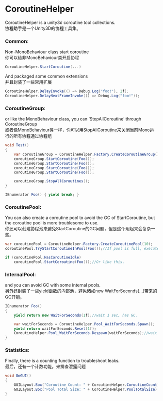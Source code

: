 # CoroutineHelper

CoroutineHelper is a unity3d coroutine tool collections.
</br>协程助手是一个Unity3D的协程工具集。


### Common:
Non-MonoBehaviour class start coroutine
</br>你可以给非MonoBehaviour类开启协程
```C#
CoroutineHelper.StartCoroutine(...)
```

And packaged some common extensions
</br>并且封装了一些常用扩展
```C#
CoroutineHelper.DelayInvoke(() => Debug.Log("foo!"), 2f);
CoroutineHelper.DelayNextFrameInvoke(() => Debug.Log("foo!"));
```

### CoroutineGroup:
or like the MonoBehaviour class, you can ‘StopAllCoroutine’ through CoroutineGroup
</br>或者像MonoBehaviour类一样，你可以用StopAllCoroutine来关闭当前Mono运行的所有协程通过协程组
```C#
void Test()
{
    var coroutineGroup = CoroutineHelper.Factory.CreateCoroutineGroup();
    coroutineGroup.StartCoroutine(Foo());
    coroutineGroup.StartCoroutine(Foo());
    coroutineGroup.StartCoroutine(Foo());
    coroutineGroup.StartCoroutine(Foo());

    coroutineGroup.StopAllCoroutines();
}

IEnumerator Foo() { yield break; }
```

### CoroutinePool:
You can also create a coroutine pool to avoid the GC of StartCoroutine,
but the coroutine pool is more troublesome to use.
</br>你还可以创建协程池来避免StartCoroutine的GC问题，但是这个用起来会复杂一些。

```C#
var coroutinePool = CoroutineHelper.Factory.CreateCoroutinePool(10);
coroutinePool.TryStartCoroutineInPool(Foo());//If pool is full, execute it immediately with StartCoroutine.

if (coroutinePool.HasCoroutineIdle)
    coroutinePool.StartCoroutine(Foo());//Or like this.
```

### InternalPool:
and you can avoid GC with some internal pools.
</br>另外还封装了一些yield函数的内部池，避免诸如new WaitForSeconds(...)带来的GC开销。

```C#
IEnumerator Foo()
{
    yield return new WaitForSeconds(1f);//wait 1 sec, has GC.

    var waitForSeconds = CoroutineHelper.Pool_WaitForSeconds.Spawn();
    yield return waitForSeconds.Reset(1f);
    CoroutineHelper.Pool_WaitForSeconds.Despawn(waitForSeconds);//wait 1 sec with CoroutineHelper, no GC.
}
```

### Statistics:
Finally, there is a counting function to troubleshoot leaks.
</br>最后，还有一个计数功能，来排查泄露问题
```C#
void OnGUI()
{
    GUILayout.Box("Coroutine Count: " + CoroutineHelper.CoroutineCount);
    GUILayout.Box("Pool Total Size: " + CoroutineHelper.PoolTotalSize);
}
```
